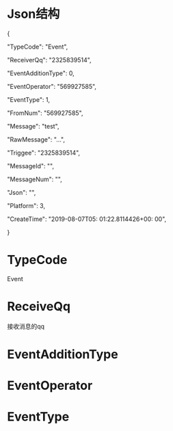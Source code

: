 # Json结构
{

"TypeCode": "Event",

"ReceiverQq": "2325839514",

"EventAdditionType": 0,

"EventOperator": "569927585",

"EventType": 1,

"FromNum": "569927585",

"Message": "test",

"RawMessage": "...",

"Triggee": "2325839514",

"MessageId": "",

"MessageNum": "",

"Json": "",

"Platform": 3,

"CreateTime": "2019-08-07T05: 01:22.8114426+00: 00",

}

# TypeCode

 Event

# ReceiveQq

 接收消息的qq

# EventAdditionType

# EventOperator

# EventType